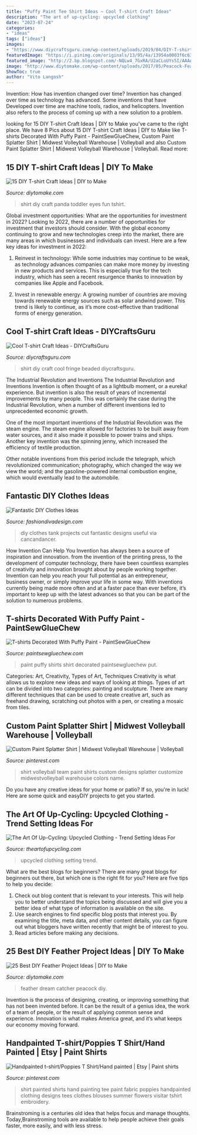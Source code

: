 ```yaml
---
title: "Puffy Paint Tee Shirt Ideas ~ Cool T-shirt Craft Ideas"
description: "The art of up-cycling: upcycled clothing"
date: "2023-07-24"
categories:
- "ideas"
tags: ["ideas"]
images:
- "https://www.diycraftsguru.com/wp-content/uploads/2019/04/DIY-T-shirt-Craft-Ideas-2.jpg"
featuredImage: "https://i.pinimg.com/originals/13/95/4a/13954a0003f6c63c00923d7d9bb6c642.jpg"
featured_image: "http://2.bp.blogspot.com/-NQLw4_7GxRA/U2aCLoUYs5I/AAAAAAAAGj0/-kSuo_MpkU8/s1600/upcycled+shirt.jpg"
image: "http://www.diytomake.com/wp-content/uploads/2017/05/Peacock-Feather-Dream-Catcher.jpg"
ShowToc: true
author: "Vito Langosh"
---
```



Invention: How has invention changed over time?
Invention has changed over time as technology has advanced. Some inventions that have Developed over time are machine tools, radios, and helicopters. Invention also refers to the process of coming up with a new solution to a problem.

	

		
looking for 15 DIY T-shirt Craft Ideas | DIY to Make you've came to the right place. We have 8 Pics about 15 DIY T-shirt Craft Ideas | DIY to Make like T-shirts Decorated With Puffy Paint - PaintSewGlueChew, Custom Paint Splatter Shirt | Midwest Volleyball Warehouse | Volleyball and also Custom Paint Splatter Shirt | Midwest Volleyball Warehouse | Volleyball. Read more:
		
    
## 15 DIY T-shirt Craft Ideas | DIY To Make

<img loading=lazy src="http://www.diytomake.com/wp-content/uploads/2018/07/DIY-T-shirt-Toddler-Fun-Panda-Eyes.jpg" onerror="this.onerror=null;this.src='https://tse4.mm.bing.net/th?id=OIP.4SWdg6CtKVq5ZN29IJx__wHaKo&amp;pid=15.1';" alt="15 DIY T-shirt Craft Ideas | DIY to Make">

_Source: diytomake.com_

>shirt diy craft panda toddler eyes fun tshirt. 

	

Global investment opportunities: What are the opportunities for investment in 2022?
Looking to 2022, there are a number of opportunities for investment that investors should consider. With the global economy continuing to grow and new technologies creep into the market, there are many areas in which businesses and individuals can invest. Here are a few key ideas for investment in 2022: 
1. Reinvest in technology: While some industries may continue to be weak, as technology advances companies can make more money by investing in new products and services. This is especially true for the tech industry, which has seen a recent resurgence thanks to innovation by companies like Apple and Facebook. 

2. Invest in renewable energy: A growing number of countries are moving towards renewable energy sources such as solar andwind power. This trend is likely to continue, as it’s more cost-effective than traditional forms of energy generation. 


    
## Cool T-shirt Craft Ideas - DIYCraftsGuru

<img loading=lazy src="https://www.diycraftsguru.com/wp-content/uploads/2019/04/DIY-T-shirt-Craft-Ideas-2.jpg" onerror="this.onerror=null;this.src='https://tse2.mm.bing.net/th?id=OIP.9VeREuNKFSIHOYIciWJx_QHaFS&amp;pid=15.1';" alt="Cool T-shirt Craft Ideas - DIYCraftsGuru">

_Source: diycraftsguru.com_

>shirt diy craft cool fringe beaded diycraftsguru. 

	

The Industrial Revolution and Inventions
The Industrial Revolution and Inventions
Invention is often thought of as a lightbulb moment, or a eureka! experience. But invention is also the result of years of incremental improvements by many people. This was certainly the case during the Industrial Revolution, when a number of different inventions led to unprecedented economic growth.

One of the most important inventions of the Industrial Revolution was the steam engine. The steam engine allowed for factories to be built away from water sources, and it also made it possible to power trains and ships. Another key invention was the spinning jenny, which increased the efficiency of textile production.

Other notable inventions from this period include the telegraph, which revolutionized communication; photography, which changed the way we view the world; and the gasoline-powered internal combustion engine, which would eventually lead to the automobile.

    
## Fantastic DIY Clothes Ideas

<img loading=lazy src="http://www.fashiondivadesign.com/wp-content/uploads/2014/09/diymuscletee-640x913.jpg" onerror="this.onerror=null;this.src='https://tse4.mm.bing.net/th?id=OIP.fEQNY0bwBn-jOkjaQ2HU3AHaKk&amp;pid=15.1';" alt="Fantastic DIY Clothes Ideas">

_Source: fashiondivadesign.com_

>diy clothes tank projects cut fantastic designs useful via cancandancer. 

	

How Invention Can Help You
Invention has always been a source of inspiration and innovation. from the invention of the printing press, to the development of computer technology, there have been countless examples of creativity and innovation brought about by people working together. Invention can help you reach your full potential as an entrepreneur, business owner, or simply improve your life in some way. With inventions currently being made more often and at a faster pace than ever before, it’s important to keep up with the latest advances so that you can be part of the solution to numerous problems.

    
## T-shirts Decorated With Puffy Paint - PaintSewGlueChew

<img loading=lazy src="https://i0.wp.com/paintsewgluechew.com/wp-content/uploads/2013/03/12.-Puffy-Paint-T-shirt.jpg?resize=735%2C1105&amp;ssl=1" onerror="this.onerror=null;this.src='https://tse4.mm.bing.net/th?id=OIP.NPYsdopcJ6yQW1dXS_9egQHaLI&amp;pid=15.1';" alt="T-shirts Decorated With Puffy Paint - PaintSewGlueChew">

_Source: paintsewgluechew.com_

>paint puffy shirts shirt decorated paintsewgluechew put. 

	

Categories: Art, Creativity, Types of Art, Techniques
Creativity is what allows us to explore new ideas and ways of looking at things. Types of art can be divided into two categories: painting and sculpture. There are many different techniques that can be used to create creative art, such as freehand drawing, scratching out photos with a pen, or creating a mosaic from tiles.

    
## Custom Paint Splatter Shirt | Midwest Volleyball Warehouse | Volleyball

<img loading=lazy src="https://i.pinimg.com/originals/13/95/4a/13954a0003f6c63c00923d7d9bb6c642.jpg" onerror="this.onerror=null;this.src='https://tse3.mm.bing.net/th?id=OIP.UPY0PnPlBiIWI70IXMP1OgHaJ3&amp;pid=15.1';" alt="Custom Paint Splatter Shirt | Midwest Volleyball Warehouse | Volleyball">

_Source: pinterest.com_

>shirt volleyball team paint shirts custom designs splatter customize midwestvolleyball warehouse colors name. 

	

Do you have any creative ideas for your home or patio? If so, you're in luck! Here are some quick and easyDIY projects to get you started.

    
## The Art Of Up-Cycling: Upcycled Clothing - Trend Setting Ideas For

<img loading=lazy src="http://2.bp.blogspot.com/-NQLw4_7GxRA/U2aCLoUYs5I/AAAAAAAAGj0/-kSuo_MpkU8/s1600/upcycled+shirt.jpg" onerror="this.onerror=null;this.src='https://tse3.mm.bing.net/th?id=OIP.U2Z6o0NiT52oeXedkH7xxwHaHx&amp;pid=15.1';" alt="The Art Of Up-Cycling: Upcycled Clothing - Trend Setting Ideas For">

_Source: theartofupcycling.com_

>upcycled clothing setting trend. 

	

What are the best blogs for beginners?
There are many great blogs for beginners out there, but which one is the right fit for you? Here are five tips to help you decide: 
1. Check out blog content that is relevant to your interests. This will help you to better understand the topics being discussed and will give you a better idea of what type of information is available on the site. 
2. Use search engines to find specific blog posts that interest you. By examining the title, meta data, and other content details, you can figure out what bloggers have written recently that might be of interest to you. 
3. Read articles before making any decisions.

    
## 25 Best DIY Feather Project Ideas | DIY To Make

<img loading=lazy src="http://www.diytomake.com/wp-content/uploads/2017/05/Peacock-Feather-Dream-Catcher.jpg" onerror="this.onerror=null;this.src='https://tse4.mm.bing.net/th?id=OIP.LPpD-cCxQpADliYiLEgctwHaLH&amp;pid=15.1';" alt="25 Best DIY Feather Project Ideas | DIY to Make">

_Source: diytomake.com_

>feather dream catcher peacock diy. 

	

Invention is the process of designing, creating, or improving something that has not been invented before. It can be the result of a genius idea, the work of a team of people, or the result of applying common sense and experience. Innovation is what makes America great, and it’s what keeps our economy moving forward.

    
## Handpainted T-shirt/Poppies T Shirt/Hand Painted | Etsy | Paint Shirts

<img loading=lazy src="https://i.pinimg.com/originals/e6/36/78/e6367824910fbf7cbbf8cb872be1bd65.jpg" onerror="this.onerror=null;this.src='https://tse2.mm.bing.net/th?id=OIP.79tSYF_zSWIOEZPDlnUGKQHaKC&amp;pid=15.1';" alt="Handpainted t-shirt/Poppies T Shirt/Hand painted | Etsy | Paint shirts">

_Source: pinterest.com_

>shirt painted shirts hand painting tee paint fabric poppies handpainted clothing designs tees clothes blouses summer flowers visitar tshirt embroidery. 

	

Brainstroming is a centuries old idea that helps focus and manage thoughts. Today,Brainstroming tools are available to help people achieve their goals faster, more easily, and with less stress.

